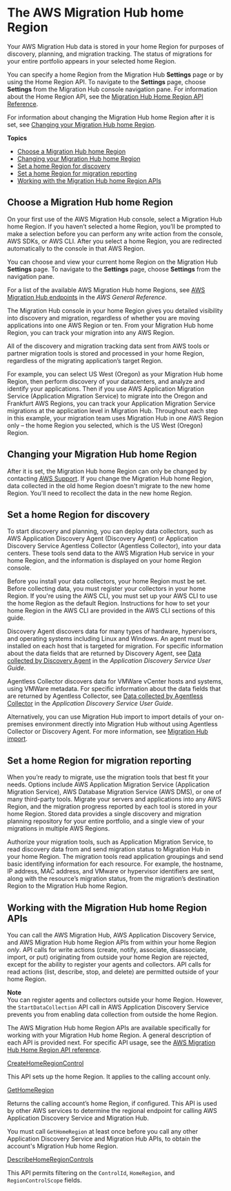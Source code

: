 # The AWS Migration Hub home Region<a name="home-region"></a>

Your AWS Migration Hub data is stored in your home Region for purposes of discovery, planning, and migration tracking\. The status of migrations for your entire portfolio appears in your selected home Region\.

You can specify a home Region from the Migration Hub **Settings** page or by using the Home Region API\. To navigate to the **Settings** page, choose **Settings** from the Migration Hub console navigation pane\. For information about the Home Region API, see the [Migration Hub Home Region API Reference](https://docs.aws.amazon.com/migrationhub-home-region/latest/APIReference/Welcome.html)\.

 For information about changing the Migration Hub home Region after it is set, see [Changing your Migration Hub home Region](#change-home-region)\.

**Topics**
+ [Choose a Migration Hub home Region](#select-home-region)
+ [Changing your Migration Hub home Region](#change-home-region)
+ [Set a home Region for discovery](#home-region-with-discovery)
+ [Set a home Region for migration reporting](#migration-reporting)
+ [Working with the Migration Hub home Region APIs](#using-migration-hub-apis)

## Choose a Migration Hub home Region<a name="select-home-region"></a>

On your first use of the AWS Migration Hub console, select a Migration Hub home Region\. If you haven’t selected a home Region, you’ll be prompted to make a selection before you can perform any write action from the console, AWS SDKs, or AWS CLI\. After you select a home Region, you are redirected automatically to the console in that AWS Region\.

You can choose and view your current home Region on the Migration Hub **Settings** page\. To navigate to the **Settings** page, choose **Settings** from the navigation pane\.

For a list of the available AWS Migration Hub home Regions, see [AWS Migration Hub endpoints](https://docs.aws.amazon.com/general/latest/gr/migrationhubn.html) in the *AWS General Reference*\.

The Migration Hub console in your home Region gives you detailed visibility into discovery and migration, regardless of whether you are moving applications into one AWS Region or ten\. From your Migration Hub home Region, you can track your migration into any AWS Region\.

All of the discovery and migration tracking data sent from AWS tools or partner migration tools is stored and processed in your home Region, regardless of the migrating application’s target Region\.

For example, you can select US West \(Oregon\) as your Migration Hub home Region, then perform discovery of your datacenters, and analyze and identify your applications\. Then if you use AWS Application Migration Service \(Application Migration Service\) to migrate into the Oregon and Frankfurt AWS Regions, you can track your Application Migration Service migrations at the application level in Migration Hub\. Throughout each step in this example, your migration team uses Migration Hub in one AWS Region only – the home Region you selected, which is the US West \(Oregon\) Region\.

## Changing your Migration Hub home Region<a name="change-home-region"></a>

After it is set, the Migration Hub home Region can only be changed by contacting [AWS Support](http://aws.amazon.com/contact-us)\. If you change the Migration Hub home Region, data collected in the old home Region doesn't migrate to the new home Region\. You'll need to recollect the data in the new home Region\.

## Set a home Region for discovery<a name="home-region-with-discovery"></a>

To start discovery and planning, you can deploy data collectors, such as AWS Application Discovery Agent \(Discovery Agent\) or Application Discovery Service Agentless Collector \(Agentless Collector\), into your data centers\. These tools send data to the AWS Migration Hub service in your home Region, and the information is displayed on your home Region console\.

Before you install your data collectors, your home Region must be set\. Before collecting data, you must register your collectors in your home Region\. If you're using the AWS CLI, you must set up your AWS CLI to use the home Region as the default Region\. Instructions for how to set your home Region in the AWS CLI are provided in the AWS CLI sections of this guide\.

Discovery Agent discovers data for many types of hardware, hypervisors, and operating systems including Linux and Windows\. An agent must be installed on each host that is targeted for migration\. For specific information about the data fields that are returned by Discovery Agent, see [Data collected by Discovery Agent](https://docs.aws.amazon.com/application-discovery/latest/userguide/agent-data-collected.html) in the *Application Discovery Service User Guide*\.

Agentless Collector discovers data for VMWare vCenter hosts and systems, using VMWare metadata\. For specific information about the data fields that are returned by Agentless Collector, see [Data collected by Agentless Collector](https://docs.aws.amazon.com/application-discovery/latest/userguide/agentless-collector-data-collected.html) in the *Application Discovery Service User Guide*\.

Alternatively, you can use Migration Hub import to import details of your on\-premises environment directly into Migration Hub without using Agentless Collector or Discovery Agent\. For more information, see [Migration Hub import](https://docs.aws.amazon.com/application-discovery/latest/userguide/discovery-import.html)\.

## Set a home Region for migration reporting<a name="migration-reporting"></a>

When you’re ready to migrate, use the migration tools that best fit your needs\. Options include AWS Application Migration Service \(Application Migration Service\), AWS Database Migration Service \(AWS DMS\), or one of many third\-party tools\. Migrate your servers and applications into any AWS Region, and the migration progress reported by each tool is stored in your home Region\. Stored data provides a single discovery and migration planning repository for your entire portfolio, and a single view of your migrations in multiple AWS Regions\.

Authorize your migration tools, such as Application Migration Service, to read discovery data from and send migration status to Migration Hub in your home Region\. The migration tools read application groupings and send basic identifying information for each resource\. For example, the hostname, IP address, MAC address, and VMware or hypervisor identifiers are sent, along with the resource’s migration status, from the migration’s destination Region to the Migration Hub home Region\.

## Working with the Migration Hub home Region APIs<a name="using-migration-hub-apis"></a>

You can call the AWS Migration Hub, AWS Application Discovery Service, and AWS Migration Hub home Region APIs from within your home Region *only*\. API calls for write actions \(create, notify, associate, disassociate, import, or put\) originating from outside your home Region are rejected, except for the ability to register your agents and collectors\. API calls for read actions \(list, describe, stop, and delete\) are permitted outside of your home Region\.

**Note**  
 You can register agents and collectors outside your home Region\. However, the `StartDataCollection` API call in AWS Application Discovery Service prevents you from enabling data collection from outside the home Region\.

The AWS Migration Hub home Region APIs are available specifically for working with your Migration Hub home Region\. A general description of each API is provided next\. For specific API usage, see the [AWS Migration Hub Home Region API reference](https://docs.aws.amazon.com/migrationhub-home-region/latest/APIReference/Welcome.html)\.

[CreateHomeRegionControl](https://docs.aws.amazon.com/migrationhub-home-region/latest/APIReference/API_CreateHomeRegionControl.html)

This API sets up the home Region\. It applies to the calling account only\.

[GetHomeRegion](https://docs.aws.amazon.com/migrationhub-home-region/latest/APIReference/API_GetHomeRegion.html)

Returns the calling account’s home Region, if configured\. This API is used by other AWS services to determine the regional endpoint for calling AWS Application Discovery Service and Migration Hub\.

You must call `GetHomeRegion` at least once before you call any other Application Discovery Service and Migration Hub APIs, to obtain the account's Migration Hub home Region\.

[DescribeHomeRegionControls](https://docs.aws.amazon.com/migrationhub-home-region/latest/APIReference/API_DescribeHomeRegionControls.html)

This API permits filtering on the `ControlId`, `HomeRegion`, and `RegionControlScope` fields\.
